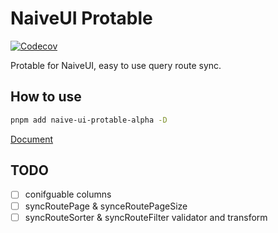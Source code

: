 # NaiveUI Protable 
<a href="https://codecov.io/gh/iamkun/dayjs"><img src="https://img.shields.io/codecov/c/github/Volankey/naive-pro-table/master.svg?style=flat-square" alt="Codecov"></a>

Protable for NaiveUI, easy to use query route sync.

## How to use

```bash
pnpm add naive-ui-protable-alpha -D
```

[Document](http://naive-pro-table.vercel.app/)

## TODO

- [ ] conifguable columns
- [ ] syncRoutePage & synceRoutePageSize
- [ ] syncRouteSorter & syncRouteFilter validator and transform

